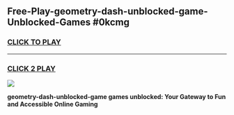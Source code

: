 
## Free-Play-geometry-dash-unblocked-game-Unblocked-Games #0kcmg
<h3>
<a href="https://news.freeplayer.one?title=geometry-dash-unblocked-game&ref=8M">CLICK TO PLAY</a></h3>
<hr>

<h3>
<a href="https://news.freeplayer.one?title=geometry-dash-unblocked-game&ref=8M">CLICK 2 PLAY</a>
  
</h3>

<a href="https://news.freeplayer.one?title=geometry-dash-unblocked-game&ref=8M"><img src="https://clearcache.store/games.png"></a>


**geometry-dash-unblocked-game games unblocked: Your Gateway to Fun and Accessible Online Gaming**
